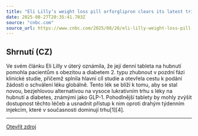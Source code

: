 ```yaml
---
title: "Eli Lilly’s weight loss pill orforglipron clears its latest trial, paving way for approval"
date: 2025-08-27T20:35:41.703Z
source: "cnbc.com"
source_url: https://www.cnbc.com/2025/08/26/eli-lilly-weight-loss-pill-orforglipron-clears-trial-paving-way-for-approval.html
---
```


## Shrnutí (CZ)
Ve svém článku Eli Lilly v úterý oznámila, že její denní tableta na hubnutí pomohla pacientům s obezitou a diabetem 2. typu zhubnout v pozdní fázi klinické studie, přičemž splnila hlavní cíl studie a otevřela cestu k podání žádosti o schválení léku globálně. Tento lék se blíží k tomu, aby se stal novou, bezjehlovou alternativou na vysoce lukrativním trhu s léky na hubnutí a diabetes, známými jako GLP-1. Pohodlnější tablety by mohly zvýšit dostupnost těchto léčeb a usnadnit přístup k nim oproti drahým týdenním injekcím, které v současnosti dominují trhu[1][4].

---

[Otevřít zdroj](https://www.cnbc.com/2025/08/26/eli-lilly-weight-loss-pill-orforglipron-clears-trial-paving-way-for-approval.html)
